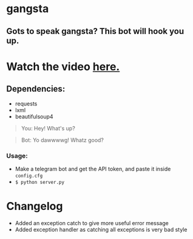# gangsta
## Gots to speak gangsta? This bot will hook you up.

# Watch the video [here.](https://youtu.be/5nhdxpoicW4)

## Dependencies:
  * requests
  * lxml
  * beautifulsoup4
  
> You: Hey! What's up?

> Bot: Yo dawwwwg! Whatz good?

### Usage:
 * Make a telegram bot and get the API token, and paste it inside `config.cfg`
 * ```$ python server.py```

# Changelog

 * Added an exception catch to give more useful error message
 * Added exception handler as catching all exceptions is very bad style
